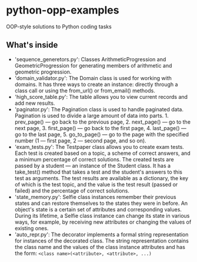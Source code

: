 # python-opp-examples
OOP-style solutions to Python coding tasks 

## What's inside
- 'sequence_generetors.py': Classes ArithmeticProgression and GeometricProgression for generating members of arithmetic and geometric progression.
- 'domain_validator.py': The Domain class is used for working with domains. It has three ways to create an instance: directly through a class call or using the from_url() or from_email() methods.
- 'high_score_table.py': The table allows you to view current records and add new results.
- 'paginator.py': The Pagination class is used to handle paginated data. Pagination is used to divide a large amount of data into parts.
                  1. prev_page() — go back to the previous page,
                  2. next_page() — go to the next page,
                  3. first_page() — go back to the first page,
                  4. last_page() — go to the last page,
                  5. go_to_page() — go to the page with the specified number (1 — first page, 2 — second page, and so on).
- 'exam_tests.py': The Testpaper class allows you to create exam tests. Each test is created based on a topic, a scheme of correct answers, and a minimum percentage of correct solutions. The created tests are passed by a student — an instance of the Student class. It has a take_test() method that takes a test and the student's answers to this test as arguments. The test results are available as a dictionary, the key of which is the test topic, and the value is the test result (passed or failed) and the percentage of correct solutions.
- 'state_memory.py': Selfie class instances remember their previous states and can restore themselves to the states they were in before. An object's state is a certain set of attributes and corresponding values. During its lifetime, a Selfie class instance can change its state in various ways, for example, by receiving new attributes or changing the values ​​of existing ones.
- 'auto_repr.py': The decorator implements a formal string representation for instances of the decorated class. The string representation contains the class name and the values of the class instance attributes and has the form: `<class name>(<attribute>, <attribute>, ...)`
